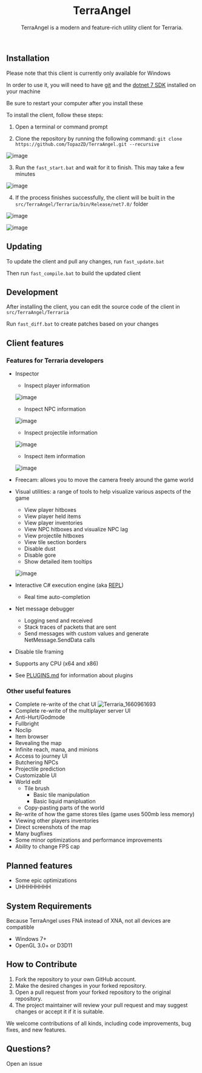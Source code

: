 
<h1 align="center">
TerraAngel
</h1>
<p align="center">
TerraAngel is a modern and feature-rich utility client for Terraria.
</p>
<br>

<h2>
Installation
</h2>

Please note that this client is currently only available for Windows

In order to use it, you will need to have [git](https://git-scm.com/download/win) and the [dotnet 7 SDK](https://dotnet.microsoft.com/en-us/download/dotnet/7.0) installed on your machine

Be sure to restart your computer after you install these

To install the client, follow these steps:

  1. Open a terminal or command prompt

  2. Clone the repository by running the following command: `git clone https://github.com/TopazZD/TerraAngel.git --recursive`

  ![image](https://user-images.githubusercontent.com/87276335/182042166-c967bcba-cd52-4372-ad75-3bc5faaac0ea.png)

  3. Run the `fast_start.bat` and wait for it to finish. This may take a few minutes

  ![image](https://user-images.githubusercontent.com/87276335/182042235-9ce87d19-61ee-4636-b3ab-eee0ccb0e428.png)

  4. If the process finishes successfully, the client will be built in the `src/TerraAngel/Terraria/bin/Release/net7.0/` folder

  ![image](https://user-images.githubusercontent.com/87276335/182298612-c9aa34a2-9df7-4047-9a4f-a465c95419a1.png)

  ![image](https://user-images.githubusercontent.com/87276335/182298616-e9e2299e-611c-4b7d-823e-b4d6ff828c42.png)

<h2>
Updating
</h2>

To update the client and pull any changes, run `fast_update.bat`

Then run `fast_compile.bat` to build the updated client

<h2>
Development
</h2>

After installing the client, you can edit the source code of the client in `src/TerraAngel/Terraria`

Run `fast_diff.bat` to create patches based on your changes

<h2>
Client features
</h2>

<h3>
Features for Terraria developers
</h3>

- Inspector
    - Inspect player information
    
    ![image](https://user-images.githubusercontent.com/87276335/227608993-092563ba-64f2-4102-9cbe-1c3723bf8e68.png)
    - Inspect NPC information
    
    ![image](https://user-images.githubusercontent.com/87276335/227608567-45571da7-b75a-4057-8fa8-a7501bcad51f.png)
    - Inspect projectile information
    
    ![image](https://user-images.githubusercontent.com/87276335/227608900-8a275a82-ee30-4352-b692-8d929bc270bf.png)
    - Inspect item information
    
    ![image](https://user-images.githubusercontent.com/87276335/227608459-e5c5bd79-1684-419b-84dd-a5d898b5e3c6.png)
    
- Freecam: allows you to move the camera freely around the game world
- Visual utilities: a range of tools to help visualize various aspects of the game
   - View player hitboxes
   - View player held items
   - View player inventories
   - View NPC hitboxes and visualize NPC lag
   - View projectile hitboxes
   - View tile section borders
   - Disable dust
   - Disable gore
   - Show detailed item tooltips

   ![image](https://user-images.githubusercontent.com/87276335/197304559-292de6a7-bed1-4cc9-a452-89d70e890981.png)
- Interactive C# execution engine (aka [REPL](https://en.wikipedia.org/wiki/Read%E2%80%93eval%E2%80%93print_loop))
  - Real time auto-completion
- Net message debugger
  - Logging send and received
  - Stack traces of packets that are sent
  - Send messages with custom values and generate NetMessage.SendData calls
- Disable tile framing
- Supports any CPU (x64 and x86)
- See [PLUGINS.md](/PLUGINS.md) for information about plugins

<h3>
Other useful features
</h3>

- Complete re-write of the chat UI
![Terraria_1660961693](https://user-images.githubusercontent.com/87276335/185725363-591a1d7b-a264-4a46-bfb2-96578c8ad6a3.gif)
- Complete re-write of the multiplayer server UI
- Anti-Hurt/Godmode
- Fullbright
- Noclip
- Item browser
- Revealing the map
- Infinite reach, mana, and minions
- Access to journey UI
- Butchering NPCs
- Projectile prediction
- Customizable UI
- World edit 
  - Tile brush
    - Basic tile manipulation
    - Basic liquid manipluation
  - Copy-pasting parts of the world
- Re-write of how the game stores tiles (game uses 500mb less memory)
- Viewing other players inventories
- Direct screenshots of the map
- Many bugfixes
- Some minor optimizations and performance improvements
- Ability to change FPS cap

<h2>
Planned features
</h2>

- Some epic optimizations
- UHHHHHHHH

<h2>
System Requirements
</h2>

Because TerraAngel uses FNA instead of XNA, not all devices are compatible

- Windows 7+
- OpenGL 3.0+ or D3D11

<h2>
How to Contribute
</h2>

  1. Fork the repository to your own GitHub account.
  2. Make the desired changes in your forked repository.
  3. Open a pull request from your forked repository to the original repository.
  4. The project maintainer will review your pull request and may suggest changes or accept it if it is suitable.

We welcome contributions of all kinds, including code improvements, bug fixes, and new features.

<h2>
Questions?
</h2>

Open an issue
